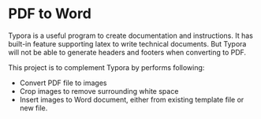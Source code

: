 # PDF to Word

Typora is a useful program to create documentation and instructions. It has built-in feature supporting latex to write technical documents. But Typora will not be able to generate headers and footers when converting to PDF. 

This project is to complement Typora by performs following:

* Convert PDF file to images
* Crop images to remove surrounding white space
* Insert images to Word document, either from existing template file or new file. 